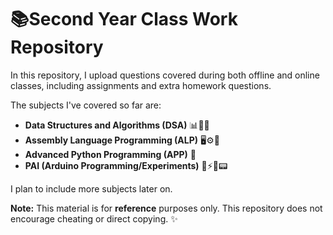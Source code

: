 # 📚Second Year Class Work Repository
 
In this repository, I upload questions covered during both offline and online classes, including assignments and extra homework questions. 

The subjects I've covered so far are:  
- **Data Structures and Algorithms (DSA)**  📊🔗📐
- **Assembly Language Programming (ALP)**  🖥️⚙️🔧
- **Advanced Python Programming (APP)** 🐍
- **PAI (Arduino Programming/Experiments)** 🤖⚡📡📟

I plan to include more subjects later on. 

**Note:** This material is for **reference** purposes only. This repository does not encourage cheating or direct copying. ✨


